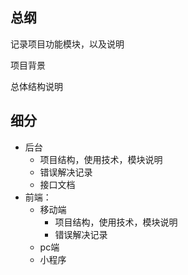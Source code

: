 ## 总纲

记录项目功能模块，以及说明

项目背景

总体结构说明



## 细分

* 后台
  * 项目结构，使用技术，模块说明
  * 错误解决记录
  * 接口文档
* 前端：
  * 移动端
    * 项目结构，使用技术，模块说明
    * 错误解决记录
  * pc端
  * 小程序



